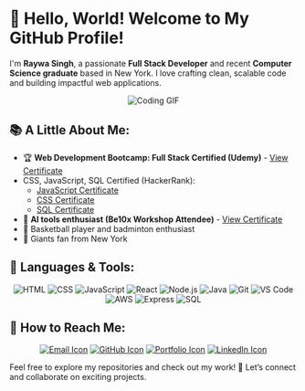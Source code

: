 # 👋 Hello, World! Welcome to My GitHub Profile!

I'm **Raywa Singh**, a passionate **Full Stack Developer** and recent **Computer Science graduate** based in New York. I love crafting clean, scalable code and building impactful web applications.  

<p align="center">
  <img src="https://media3.giphy.com/media/v1.Y2lkPTc5MGI3NjExc3RjYmJyYms1dHp0NW8ybjI0a3h5cGV4YzN4aWVmNHZwMXFxdDdoYSZlcD12MV9pbnRlcm5hbF9naWZfYnlfaWQmY3Q9Zw/RbDKaczqWovIugyJmW/giphy.webp" alt="Coding GIF"/>
</p>

## 📚 A Little About Me:  
- 🏆 **Web Development Bootcamp: Full Stack Certified (Udemy)** - [View Certificate](https://www.udemy.com/certificate/UC-7a3a5871-4260-462f-b167-52f00c62a31f/)
- CSS, JavaScript, SQL Certified (HackerRank):
  - [JavaScript Certificate](https://i.imgur.com/DxICpvW.png)
  - [CSS Certificate](https://i.imgur.com/BBCgL0K.png)
  - [SQL Certificate](https://i.imgur.com/OHz1zvk.png)
- 🥠 **AI tools enthusiast (Be10x Workshop Attendee)** - [View Certificate](https://i.imgur.com/sp2zgbO.png)
- 🏀 Basketball player and badminton enthusiast
- 🗽 Giants fan from New York

## 🌟 Languages & Tools:  
<p align="center">
<img src="https://img.shields.io/badge/HTML5-E34F26?style=for-the-badge&logo=html5&logoColor=white" alt="HTML" /> 
  <img src="https://img.shields.io/badge/CSS3-0170BC?style=for-the-badge&logo=css3&logoColor=white" alt="CSS" /> 
  <img src="https://img.shields.io/badge/JavaScript-F7DF1E?style=for-the-badge&logo=javascript&logoColor=black" alt="JavaScript" /> 
  <img src="https://img.shields.io/badge/React-61DAFB?style=for-the-badge&logo=react&logoColor=black" alt="React" />
  <img src="https://img.shields.io/badge/Node.js-339933?style=for-the-badge&logo=node.js&logoColor=white" alt="Node.js" />
  <img src="https://img.shields.io/badge/Java-F44336?style=for-the-badge&logo=java&logoColor=white" alt="Java" />
  <img src="https://img.shields.io/badge/Git-F05032?style=for-the-badge&logo=git&logoColor=white" alt="Git" />
  <img src="https://img.shields.io/badge/Visual_Studio_Code-007ACC?style=for-the-badge&logo=visual-studio-code&logoColor=white" alt="VS Code" />
  <img src="https://img.shields.io/badge/Amazon_Web_Services-FF9900?style=for-the-badge&logo=amazon-aws&logoColor=white" alt="AWS" />
  <img src="https://img.shields.io/badge/Express-000000?style=for-the-badge&logo=express&logoColor=white" alt="Express" />
  <img src="https://img.shields.io/badge/SQL-000000?style=for-the-badge&logo=sqlite&logoColor=white" alt="SQL" />
</p>
  

## 📨 How to Reach Me:  
<p align="center">
  <a href="mailto:raywasingh.10@gmail.com"><img src="https://img.icons8.com/ios-filled/50/ff69b4/email.png" alt="Email Icon"/></a>
  <a href="https://github.com/Raywa10"><img src="https://img.icons8.com/ios-filled/50/ff69b4/github.png" alt="GitHub Icon"/></a>
  <a href="https://raywa10.com/"><img src="https://img.icons8.com/ios-filled/50/ff69b4/suitcase.png" alt="Portfolio Icon"/></a>
  <a href="https://www.linkedin.com/in/raywa-singh/"><img src="https://img.icons8.com/ios-filled/50/ff69b4/linkedin.png" alt="LinkedIn Icon"/></a>
</p>


Feel free to explore my repositories and check out my work! 🌟 Let’s connect and collaborate on exciting projects.

